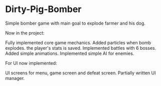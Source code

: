 # Dirty-Pig-Bomber
Simple bomber game with main goal to explode farmer and his dog.

Now in the project:

Fully implemented core game mechanics.
Added particles when bomb explodes.
the player's stats is saved.
Implemented battles with 6 bosses.
Added simple animations.
Implemented simple AI for enemies.

For UI now implemented:

UI screens for menu, game screen and defeat screen.
Partially written UI manager.
